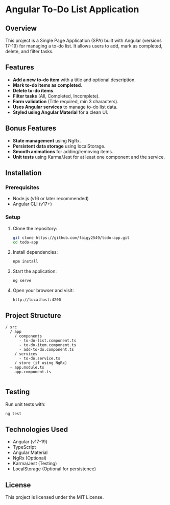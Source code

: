 # Angular To-Do List Application

## Overview
This project is a Single Page Application (SPA) built with Angular (versions 17-19) for managing a to-do list. It allows users to add, mark as completed, delete, and filter tasks.

## Features
- **Add a new to-do item** with a title and optional description.
- **Mark to-do items as completed**.
- **Delete to-do items**.
- **Filter tasks** (All, Completed, Incomplete).
- **Form validation** (Title required, min 3 characters).
- **Uses Angular services** to manage to-do list data.
- **Styled using Angular Material** for a clean UI.

## Bonus Features
- **State management** using NgRx.
- **Persistent data storage** using localStorage.
- **Smooth animations** for adding/removing items.
- **Unit tests** using Karma/Jest for at least one component and the service.

## Installation
### Prerequisites
- Node.js (v16 or later recommended)
- Angular CLI (v17+)

### Setup
1. Clone the repository:
   ```sh
   git clone https://github.com/faigy2549/todo-app.git
   cd todo-app
   ```
2. Install dependencies:
   ```sh
   npm install
   ```
3. Start the application:
   ```sh
   ng serve
   ```
4. Open your browser and visit:
   ```
   http://localhost:4200
   ```

## Project Structure
```
/ src
  / app
    / components
      - to-do-list.component.ts
      - to-do-item.component.ts
      - add-to-do.component.ts
    / services
      - to-do.service.ts
    / store (if using NgRx)
  - app.module.ts
  - app.component.ts
  
```  
## Testing
Run unit tests with:
```sh
ng test
```

## Technologies Used
- Angular (v17-19)
- TypeScript
- Angular Material
- NgRx (Optional)
- Karma/Jest (Testing)
- LocalStorage (Optional for persistence)

## License
This project is licensed under the MIT License.
